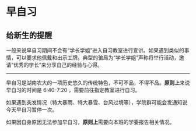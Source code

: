 # 早自习

## 给新生的提醒
一般来说早自习期间不会有“学长学姐”进入自习教室进行宣讲。如果遇到类似的事情，可以要求他佩戴和出示工牌。典型的骗局为“学长学姐”声称将举行活动，邀请“优秀的学长”来分享自己的经验与心得。

---

早自习是湖南农大的一项历史悠久的传统特色，不可不品，不得不品。**原则上**来说早自习的时间是 6:40-7:20 ，需要前往指定教室进行自习。

如果遇到突发情况（特大暴雨、特大暴雪、台风过境等），学院群可能会发通知说今天早自习暂停一次。

如果因自身原因无法参加早自习，**原则上**需要向本班的学委报告相关情况。